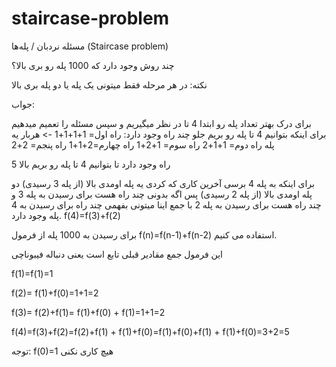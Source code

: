 # staircase-problem

مسئله نردبان / پله‌ها (Staircase problem)

چند روش وجود دارد که 1000 پله رو بری بالا؟

نکته: در هر مرحله فقط میتونی یک پله یا دو پله بری بالا

جواب:

برای درک بهتر تعداد پله رو ابتدا 4 تا در نظر میگیریم و سپس مسئله را تعمیم میدهیم برای اینکه بتوانیم 4 تا پله رو بریم جلو چند راه وجود دارد:
راه اول= 1+1+1+1 -> هربار یه پله
راه دوم= 1+1+2
راه سوم= 1+2+1
راه چهارم=2+1+1
راه پنجم= 2+2

5 راه وجود دارد تا بتوانیم 4 تا پله رو بریم بالا

برای اینکه به پله 4 برسی آخرین کاری که کردی 
یه پله اومدی بالا (از پله 3 رسیدی)
دو پله اومدی بالا (از پله 2 رسیدی)
پس اگه بدونی چند راه هست برای رسیدن به پله 3 و چند راه هست برای رسیدن به پله 2 با جمع اینا میتونی بفهمی چند راه برای رسیدن به 4 پله وجود دارد.
f(4)=f(3)+f(2)

برای رسیدن به 1000 پله از فرمول f(n)=f(n-1)+f(n-2) استفاده می کنیم.

این فرمول جمع مقادیر قبلی تابع است یعنی دنباله فیبوناچی

f(1)=f(1)=1


f(2)= f(1)+f(0)=1+1=2

f(3)= f(2)+f(1)= f(1)+f(0)  +  f(1)=1+1=2


f(4)=f(3)+f(2)=f(2)+f(1) + f(1)+f(0)=f(1)+f(0)+f(1) + f(1)+f(0)=3+2=5

توجه: 
f(0)=1 هیچ کاری نکنی

